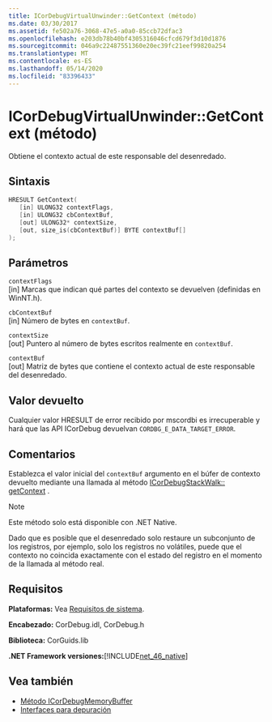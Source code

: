 ```yaml
---
title: ICorDebugVirtualUnwinder::GetContext (método)
ms.date: 03/30/2017
ms.assetid: fe502a76-3068-47e5-a0a0-85ccb72dfac3
ms.openlocfilehash: e203db78b40bf4305316046cfcd679f3d10d1876
ms.sourcegitcommit: 046a9c22487551360e20ec39fc21eef99820a254
ms.translationtype: MT
ms.contentlocale: es-ES
ms.lasthandoff: 05/14/2020
ms.locfileid: "83396433"
---
```

# <a name="icordebugvirtualunwindergetcontext-method"></a>ICorDebugVirtualUnwinder::GetContext (método)
Obtiene el contexto actual de este responsable del desenredado.  
  
## <a name="syntax"></a>Sintaxis  
  
```cpp  
HRESULT GetContext(  
   [in] ULONG32 contextFlags,  
   [in] ULONG32 cbContextBuf,  
   [out] ULONG32* contextSize,  
   [out, size_is(cbContextBuf)] BYTE contextBuf[]  
);  
```  
  
## <a name="parameters"></a>Parámetros  
 `contextFlags`  
 [in] Marcas que indican qué partes del contexto se devuelven (definidas en WinNT.h).  
  
 `cbContextBuf`  
 [in] Número de bytes en `contextBuf`.  
  
 `contextSize`  
 [out] Puntero al número de bytes escritos realmente en `contextBuf`.  
  
 `contextBuf`  
 [out] Matriz de bytes que contiene el contexto actual de este responsable del desenredado.  
  
## <a name="return-value"></a>Valor devuelto  
 Cualquier valor HRESULT de error recibido por mscordbi es irrecuperable y hará que las API ICorDebug devuelvan `CORDBG_E_DATA_TARGET_ERROR`.  
  
## <a name="remarks"></a>Comentarios  
 Establezca el valor inicial del `contextBuf` argumento en el búfer de contexto devuelto mediante una llamada al método [ICorDebugStackWalk:: getContext](icordebugstackwalk-getcontext-method.md) .  
  
> [!NOTE]
> Este método solo está disponible con .NET Native.  
  
 Dado que es posible que el desenredado solo restaure un subconjunto de los registros, por ejemplo, solo los registros no volátiles, puede que el contexto no coincida exactamente con el estado del registro en el momento de la llamada al método real.  
  
## <a name="requirements"></a>Requisitos  
 **Plataformas:** Vea [Requisitos de sistema](../../get-started/system-requirements.md).  
  
 **Encabezado:** CorDebug.idl, CorDebug.h  
  
 **Biblioteca:** CorGuids.lib  
  
 **.NET Framework versiones:**[!INCLUDE[net_46_native](../../../../includes/net-46-native-md.md)]  
  
## <a name="see-also"></a>Vea también

- [Método ICorDebugMemoryBuffer](icordebugmemorybuffer-interface.md)
- [Interfaces para depuración](debugging-interfaces.md)
